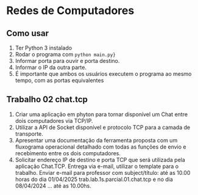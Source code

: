 # Redes de Computadores

## Como usar

1. Ter Python 3 instalado
2. Rodar o programa com `python main.py}`
3. Informar porta para ouvir e porta destino.
4. Informar o IP da outra parte.
5. É importante que ambos os usuários executem o programa ao mesmo tempo, com as portas equivalentes

## Trabalho 02 chat.tcp

1.  Criar uma aplicação em phyton para tornar disponível um Chat entre dois computadores via TCP/IP.
2.  Utilizar a API de Socket disponível e protocolo TCP para a camada de transporte.
3.  Apresentar uma documentação da ferramenta proposta com um fluxograma operacional detalhado com todas as funções de envio e recebimento entre os dois computadores.
4.  Solicitar endereço IP de destino e porta TCP que será utilizada pela aplicação Chat.TCP. Entrega via e-mail, utilizar o template para o trabalho. Enviar e-mail para professor com subject/título: até as 10.00 horas do dia 01/04/2025 trab.lab.1s.parcial.01.chat.tcp e no dia 08/04/2024 ... até as 10.00hs.
